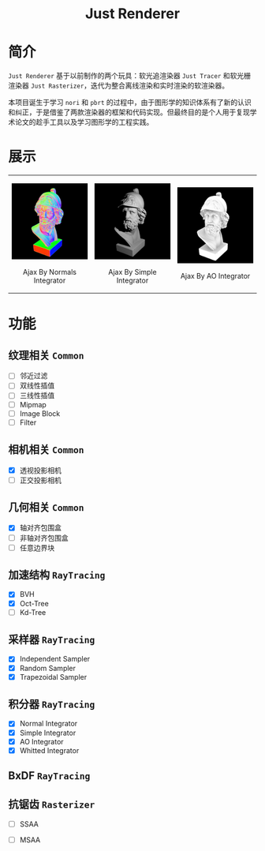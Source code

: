 <h1 align="center">Just Renderer</h1>

# 简介

`Just Renderer` 基于以前制作的两个玩具：软光追渲染器 `Just Tracer` 和软光栅渲染器 `Just Rasterizer`，迭代为整合离线渲染和实时渲染的软渲染器。

本项目诞生于学习 `nori` 和 `pbrt` 的过程中，由于图形学的知识体系有了新的认识和纠正，于是借鉴了两款渲染器的框架和代码实现。但最终目的是个人用于复现学术论文的趁手工具以及学习图形学的工程实践。


# 展示


<table>
<tr>
<td>
<p align="left"><img src="test/ajax_normal.png" alt="bunny_normal" width="100%">
<p align="center">Ajax By Normals Integrator</p>
</td>
<td>
<p align="center"><img src="test/ajax_simple.png" alt="bunny_normal" width="100%">
<p align="center">Ajax By Simple Integrator</p>
</td>
<td>
<p align="center"><img src="test/ajax_ao.png" alt="bunny_normal" width="100%">
<p align="center">Ajax By AO Integrator</p>
</td>
</tr>
</table>



# 功能

## 纹理相关 `Common`

- [ ] 邻近过滤
- [ ] 双线性插值
- [ ] 三线性插值
- [ ] Mipmap
- [ ] Image Block
- [ ] Filter

## 相机相关 `Common`
- [x] 透视投影相机
- [ ] 正交投影相机

## 几何相关 `Common`
- [x] 轴对齐包围盒
- [ ] 非轴对齐包围盒
- [ ] 任意边界块

## 加速结构 `RayTracing`
- [x] BVH
- [x] Oct-Tree
- [ ] Kd-Tree

## 采样器 `RayTracing`
- [x] Independent Sampler
- [x] Random Sampler
- [x] Trapezoidal Sampler

## 积分器 `RayTracing`
- [x] Normal Integrator
- [x] Simple Integrator
- [x] AO Integrator
- [x] Whitted Integrator

## BxDF `RayTracing`

## 抗锯齿 `Rasterizer`
- [ ] SSAA
- [ ] MSAA



